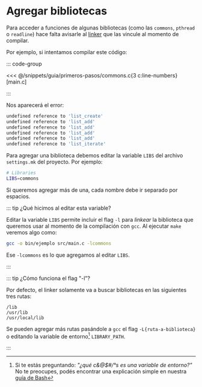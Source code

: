 # Agregar bibliotecas

Para acceder a funciones de algunas bibliotecas (como las `commons`, `pthread` o
`readline`) hace falta avisarle al [linker](https://linux.die.net/man/1/ld) que
las vincule al momento de compilar.

Por ejemplo, si intentamos compilar este código:

::: code-group

<<< @/snippets/guia/primeros-pasos/commons.c{3 c:line-numbers} [main.c]

:::

Nos aparecerá el error:

```bash
undefined reference to 'list_create'
undefined reference to 'list_add'
undefined reference to 'list_add'
undefined reference to 'list_add'
undefined reference to 'list_add'
undefined reference to 'list_iterate'
```

Para agregar una biblioteca debemos editar la variable `LIBS` del archivo
`settings.mk` del proyecto. Por ejemplo:

```bash
# Libraries
LIBS=commons
```

Si queremos agregar más de una, cada nombre debe ir separado por espacios.

::: tip ¿Qué hicimos al editar esta variable?

Editar la variable `LIBS` permite incluir el flag `-l` para _linkear_ la
biblioteca que queremos usar al momento de la compilación con `gcc`. Al
ejecutar `make` veremos algo como:

```bash
gcc -o bin/ejemplo src/main.c -lcommons
```

Ese `-lcommons` es lo que agregamos al editar `LIBS`.

:::

::: tip ¿Cómo funciona el flag "-l"?

Por defecto, el linker solamente va a buscar bibliotecas en las siguientes tres
rutas:

```
/lib
/usr/lib
/usr/local/lib
```

Se pueden agregar más rutas pasándole a `gcc` el flag `-L{ruta-a-biblioteca}` o
editando la variable de entorno[^1] `LIBRARY_PATH`.

:::

[^1]: Si te estás preguntando: _"¿qué c&@$#/°s es una variable de entorno?"_
No te preocupes, podés encontrar una explicación simple en nuestra
[guía de Bash](https://docs.utnso.com.ar/guias/consola/bash#variables-de-entorno)
